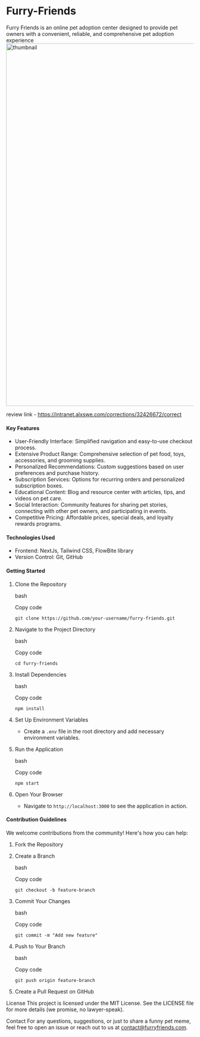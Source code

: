 # Furry-Friends
Furry Friends is an online pet adoption center designed to provide pet owners with a convenient, reliable, and comprehensive pet adoption experience
<img width="971" alt="thumbnail" src="https://github.com/AngryDuchess/Furry-Friends/assets/91345308/67e86cc9-cfdd-4bc1-8a2e-b6ca8c4e08af">

review link - https://intranet.alxswe.com/corrections/32426672/correct


#### Key Features

-   User-Friendly Interface: Simplified navigation and easy-to-use checkout process.
-   Extensive Product Range: Comprehensive selection of pet food, toys, accessories, and grooming supplies.
-   Personalized Recommendations: Custom suggestions based on user preferences and purchase history.
-   Subscription Services: Options for recurring orders and personalized subscription boxes.
-   Educational Content: Blog and resource center with articles, tips, and videos on pet care.
-   Social Interaction: Community features for sharing pet stories, connecting with other pet owners, and participating in events.
-   Competitive Pricing: Affordable prices, special deals, and loyalty rewards programs.

#### Technologies Used

-   Frontend: NextJs, Tailwind CSS, FlowBite library
-   Version Control: Git, GitHub

#### Getting Started

1.  Clone the Repository

    bash

    Copy code

    `git clone https://github.com/your-username/furry-friends.git`

2.  Navigate to the Project Directory

    bash

    Copy code

    `cd furry-friends`

3.  Install Dependencies

    bash

    Copy code

    `npm install`

4.  Set Up Environment Variables

    -   Create a `.env` file in the root directory and add necessary environment variables.
5.  Run the Application

    bash

    Copy code

    `npm start`

6.  Open Your Browser

    -   Navigate to `http://localhost:3000` to see the application in action.

#### Contribution Guidelines

We welcome contributions from the community! Here's how you can help:

1.  Fork the Repository
2.  Create a Branch

    bash

    Copy code

    `git checkout -b feature-branch`

3.  Commit Your Changes

    bash

    Copy code

    `git commit -m "Add new feature"`

4.  Push to Your Branch

    bash

    Copy code

    `git push origin feature-branch`

5.  Create a Pull Request on GitHub

License
This project is licensed under the MIT License. See the LICENSE file for more details (we promise, no lawyer-speak).

Contact
For any questions, suggestions, or just to share a funny pet meme, feel free to open an issue or reach out to us at contact@furryfriends.com.
